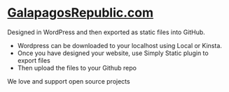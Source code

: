 # [GalapagosRepublic.com](GalapagosRepublic.com)

Designed in WordPress and then exported as static files into GitHub.
* Wordpress can be downloaded to your localhost using Local or Kinsta. 
* Once you have designed your website, use Simply Static plugin to export files
* Then upload the files to your Github repo 

We love and support open source projects